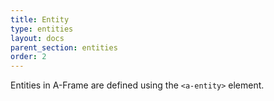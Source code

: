 ```yaml
---
title: Entity
type: entities
layout: docs
parent_section: entities
order: 2
---
```


Entities in A-Frame are defined using the ```<a-entity>``` element.
